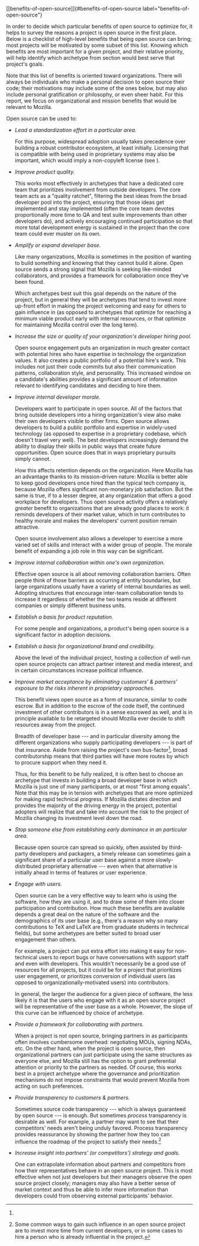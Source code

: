 [\[benefits-of-open-source\]]{#benefits-of-open-source
label="benefits-of-open-source"}

In order to decide which particular benefits of open source to optimize
for, it helps to survey the reasons a project is open source in the
first place. Below is a checklist of high-level benefits that being open
source can bring; most projects will be motivated by some subset of this
list. Knowing which benefits are most important for a given project, and
their relative priority, will help identify which archetype from section
would best serve that project's goals.

Note that this list of benefits is oriented toward organizations. There
will always be individuals who make a personal decision to open source
their code; their motivations may include some of the ones below, but
may also include personal gratification or philosophy, or even sheer
habit. For this report, we focus on organizational and mission benefits
that would be relevant to Mozilla.

Open source can be used to:

-   *Lead a standardization effort in a particular area.*

    For this purpose, widespread adoption usually takes precedence over
    building a robust contributor ecosystem, at least initially.
    Licensing that is compatible with being used in proprietary systems
    may also be important, which would imply a non-copyleft license (see
    ).

-   *Improve product quality.*

    This works most effectively in archetypes that have a dedicated core
    team that prioritizes involvement from outside developers. The core
    team acts as a "quality ratchet", filtering the best ideas from the
    broad developer pool into the project, ensuring that those ideas get
    implemented and stay implemented (often the core team devotes
    proportionally more time to QA and test suite improvements than
    other developers do), and actively encouraging continued
    participation so that more total development energy is sustained in
    the project than the core team could ever muster on its own.

-   *Amplify or expand developer base.*

    Like many organizations, Mozilla is sometimes in the position of
    wanting to build something and knowing that they cannot build it
    alone. Open source sends a strong signal that Mozilla is seeking
    like-minded collaborators, and provides a framework for
    collaboration once they've been found.

    Which archetypes best suit this goal depends on the nature of the
    project, but in general they will be archetypes that tend to invest
    more up-front effort in making the project welcoming and easy for
    others to gain influence in (as opposed to archetypes that optimize
    for reaching a minimum viable product early with internal resources,
    or that optimize for maintaining Mozilla control over the long
    term).

-   *Increase the size or quality of your organization's developer
    hiring pool.*

    Open source engagement puts an organization in much greater contact
    with potential hires who have expertise in technology the
    organization values. It also creates a public portfolio of a
    potential hire's work. This includes not just their code commits but
    also their communication patterns, collaboration style, and
    personality. This increased window on a candidate's abilities
    provides a significant amount of information relevant to identifying
    candidates and deciding to hire them.

-   *Improve internal developer morale.*

    Developers want to participate in open source. All of the factors
    that bring outside developers into a hiring organization's view also
    make their own developers visible to other firms. Open source allows
    developers to build a public portfolio and expertise in widely-used
    technology (as opposed to expertise in a proprietary codebase, which
    doesn't travel very well). The best developers increasingly demand
    the ability to display their skills in public ways that create
    future opportunities. Open source does that in ways proprietary
    pursuits simply cannot.

    How this affects retention depends on the organization. Here Mozilla
    has an advantage thanks to its mission-driven nature: Mozilla is
    better able to keep good developers once hired than the typical tech
    company is, because Mozilla offers significant non-monetary job
    satisfaction. But the same is true, if to a lesser degree, at any
    organization that offers a good workplace for developers. Thus open
    source activity offers a relatively *greater* benefit to
    organizations that are already good places to work: it reminds
    developers of their market value, which in turn contributes to
    healthy morale and makes the developers' current position remain
    attractive.

    Open source involvement also allows a developer to exercise a more
    varied set of skills and interact with a wider group of people. The
    morale benefit of expanding a job role in this way can be
    significant.

-   *Improve internal collaboration within one's own organization.*

    Effective open source is all about removing collaboration barriers.
    Often people think of those barriers as occurring at entity
    boundaries, but large organizations usually have a variety of
    internal boundaries as well. Adopting structures that encourage
    inter-team collaboration tends to increase it regardless of whether
    the two teams reside at different companies or simply different
    business units.

-   *Establish a basis for product reputation.*

    For some people and organizations, a product's being open source is
    a significant factor in adoption decisions.

-   *Establish a basis for organizational brand and credibility.*

    Above the level of the individual project, hosting a collection of
    well-run open source projects can attract partner interest and media
    interest, and in certain circumstances increase political influence.

-   *Improve market acceptance by eliminating customers' & partners'
    exposure to the risks inherent in proprietary approaches.*

    This benefit views open source as a form of insurance, similar to
    code escrow. But in addition to the escrow of the code itself, the
    continued investment of other contributors is in a sense escrowed as
    well, and is in principle available to be retargeted should Mozilla
    ever decide to shift resources away from the project.

    Breadth of developer base --- and in particular diversity among the
    different organizations who supply participating developers --- is
    part of that insurance. Aside from raising the project's own
    bus-factor[^1], broad contributorship means that third parties will
    have more routes by which to procure support when they need it.

    Thus, for this benefit to be fully realized, it is often best to
    choose an archetype that invests in building a broad developer base
    in which Mozilla is just one of many participants, or at most "first
    among equals". Note that this may be in tension with archetypes that
    are more optimized for making rapid technical progress. If Mozilla
    dictates direction and provides the majority of the driving energy
    in the project, potential adopters will realize that and take into
    account the risk to the project of Mozilla changing its investment
    level down the road.

-   *Stop someone else from establishing early dominance in an
    particular area.*

    Because open source can spread so quickly, often assisted by
    third-party developers and packagers, a timely release can sometimes
    gain a significant share of a particular user base against a more
    slowly-distributed proprietary alternative --- even when that
    alternative is initially ahead in terms of features or user
    experience.

-   *Engage with users.*

    Open source can be a very effective way to learn who is using the
    software, how they are using it, and to draw some of them into
    closer participation and contribution. How much these benefits are
    available depends a great deal on the nature of the software and the
    demographics of its user base (e.g., there's a reason why so many
    contributions to TeX and LaTeX are from graduate students in
    technical fields), but some archetypes are better suited to broad
    user engagement than others.

    For example, a project can put extra effort into making it easy for
    non-technical users to report bugs or have conversations with
    support staff and even with developers. This wouldn't necessarily be
    a good use of resources for all projects, but it could be for a
    project that prioritizes user engagement, or prioritizes conversion
    of individual users (as opposed to organizationally-motivated users)
    into contributors.

    In general, the larger the audience for a given piece of software,
    the less likely it is that the users who engage with it as an open
    source project will be representative of the user base as a whole.
    However, the slope of this curve can be influenced by choice of
    archetype.

-   *Provide a framework for collaborating with partners.*

    When a project is not open source, bringing partners in as
    participants often involves cumbersome overhead: negotiating MOUs,
    signing NDAs, etc. On the other hand, when the project is open
    source, then organizational partners can just participate using the
    same structures as everyone else, and Mozilla still has the option
    to grant preferential attention or priority to the partners as
    needed. Of course, this works best in a project archetype where the
    governance and prioritization mechanisms do not impose constraints
    that would prevent Mozilla from acting on such preferences.

-   *Provide transparency to customers & partners.*

    Sometimes source code transparency --- which is always guaranteed by
    open source --- is enough. But sometimes *process* transparency is
    desirable as well. For example, a partner may want to see that their
    competitors' needs aren't being unduly favored. Process transparency
    provides reassurance by showing the partner how they too can
    influence the roadmap of the project to satisfy their needs.[^2]

-   *Increase insight into partners' (or competitors') strategy and
    goals.*

    One can extrapolate information about partners and competitors from
    how their representatives behave in an open source project. This is
    most effective when not just developers but their managers observe
    the open source project closely; managers may also have a better
    sense of market context and thus be able to infer more information
    than developers could from observing external participants'
    behavior.

[^1]: 

[^2]: Some common ways to gain such influence in an open source project
    are to invest more time from current developers, or in some cases to
    hire a person who is already influential in the project.

